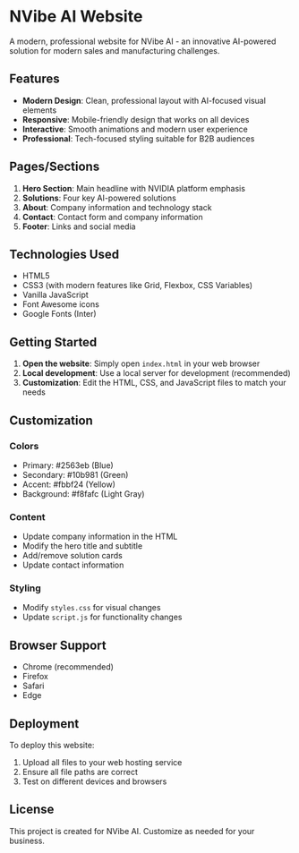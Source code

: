 # NVibe AI Website

A modern, professional website for NVibe AI - an innovative AI-powered solution for modern sales and manufacturing challenges.

## Features

- **Modern Design**: Clean, professional layout with AI-focused visual elements
- **Responsive**: Mobile-friendly design that works on all devices
- **Interactive**: Smooth animations and modern user experience
- **Professional**: Tech-focused styling suitable for B2B audiences

## Pages/Sections

1. **Hero Section**: Main headline with NVIDIA platform emphasis
2. **Solutions**: Four key AI-powered solutions
3. **About**: Company information and technology stack
4. **Contact**: Contact form and company information
5. **Footer**: Links and social media

## Technologies Used

- HTML5
- CSS3 (with modern features like Grid, Flexbox, CSS Variables)
- Vanilla JavaScript
- Font Awesome icons
- Google Fonts (Inter)

## Getting Started

1. **Open the website**: Simply open `index.html` in your web browser
2. **Local development**: Use a local server for development (recommended)
3. **Customization**: Edit the HTML, CSS, and JavaScript files to match your needs

## Customization

### Colors
- Primary: #2563eb (Blue)
- Secondary: #10b981 (Green)
- Accent: #fbbf24 (Yellow)
- Background: #f8fafc (Light Gray)

### Content
- Update company information in the HTML
- Modify the hero title and subtitle
- Add/remove solution cards
- Update contact information

### Styling
- Modify `styles.css` for visual changes
- Update `script.js` for functionality changes

## Browser Support

- Chrome (recommended)
- Firefox
- Safari
- Edge

## Deployment

To deploy this website:
1. Upload all files to your web hosting service
2. Ensure all file paths are correct
3. Test on different devices and browsers

## License

This project is created for NVibe AI. Customize as needed for your business.
